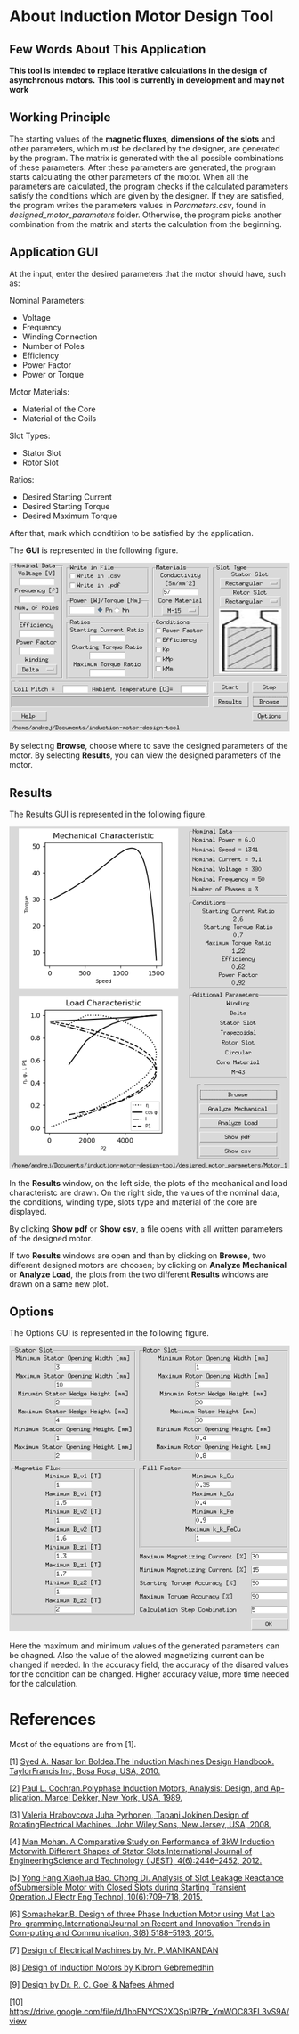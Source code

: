 ﻿# About Induction Motor Design Tool

## Few Words About This Application 
**This tool is intended to replace iterative calculations in the design of asynchronous motors.** 
**This tool is currently in development and may not work**

## Working Principle

The starting values of the **magnetic fluxes**, **dimensions of the slots** and other parameters, which must be declared by the designer, are generated by the program. The matrix is generated with the all possible combinations of these parameters. After these parameters are generated, the program starts calculating the other parameters of the motor.
When all the parameters are calculated, the program checks if the calculated parameters satisfy the conditions which are given by the designer. If they are satisfied, the program writes the parameters values in *Parameters.csv*, found in *designed_motor_parameters* folder. Otherwise, the program picks another combination from the matrix and starts the calculation from the beginning.

## Application GUI

At the input, enter the desired parameters that the motor should have, such as:

Nominal Parameters:

- Voltage
- Frequency
- Winding Connection
- Number of Poles
- Efficiency
- Power Factor
- Power or Torque

Motor Materials:

- Material of the Core
- Material of the Coils

Slot Types:

- Stator Slot
- Rotor Slot

Ratios:

- Desired Starting Current
- Desired Starting Torque
- Desired Maximum Torque

After that, mark which condtition to be satisfied by the application.


The **GUI** is represented in the following figure.

![GUI](GUI.png)

By selecting **Browse**, choose where to save the designed parameters of the motor. By selecting **Results**, you can view the designed parameters of the motor.

## Results

The Results GUI is represented in the following figure.

![Results](Results.png)

In the **Results** window, on the left side, the plots of the mechanical and load characteristc are drawn. On the right side, the values of the nominal data, the conditions, winding type, slots type and material of the core are displayed. 

By clicking **Show pdf** or **Show csv**, a file opens with all written parameters of the designed motor.

If two **Results** windows are open and than by clicking on **Browse**, two different designed motors are choosen; by clicking on **Analyze Mechanical** or **Analyze Load**, the plots from the two different **Results** windows are drawn on a same new plot.

## Options

The Options GUI is represented in the following figure.

![Options](Options.png)

Here the maximum and minimum values of the generated parameters can be chagned. Also the value of the alowed magnetizing current can be changed if needed. In the accuracy field, the accuracy of the disared values for the condition can be changed. Higher accuracy value, more time needed for the calculation. 

# References
Most of the equations are from [1].

[1] [Syed A. Nasar Ion Boldea.The Induction Machines Design Handbook. TaylorFrancis Inc, Bosa Roca, USA, 2010.](https://www.engbookspdf.com/uploads/pdf-books/TheInductionMachinesDesignHandbookSecondEditionElectricPowerEngineeringSeriesByIonBoldeaandSyedANasar-1.pdf)

[2] [Paul L. Cochran.Polyphase Induction Motors, Analysis: Design, and Ap-plication. Marcel Dekker, New York, USA, 1989.](https://books.google.mk/books?id=t0FZDwAAQBAJ&pg=PA197&lpg=PA197&dq=parallel+conductors+per+slot+induction+machine&source=bl&ots=JfJ83hWC-l&sig=ACfU3U0K65x0spo-Q6MufGQQoo-5E6Ur8w&hl=mk&sa=X&ved=2ahUKEwiVhKSK9qLqAhVBoVwKHZOUAKAQ6AEwDHoECAoQAQ#v=onepage&q=parallel%20conductors%20per%20slot%20induction%20machine&f=false)

[3] [Valeria Hrabovcova Juha Pyrhonen, Tapani Jokinen.Design of RotatingElectrical Machines. John Wiley Sons, New Jersey, USA, 2008.](http://www.nge.com.pk/courses/emd_2010/Design%20of%20Rotating%20Electrical%20Machines%20-%20Pyrhonen,%20Jokinen%20&%20Hrabovcova.pdf)

[4] [Man Mohan. A Comparative Study on Performance of 3kW Induction Motorwith Different Shapes of Stator Slots.International Journal of EngineeringScience and Technology (IJEST), 4(6):2446–2452, 2012.](https://www.researchgate.net/publication/268272154_A_COMPARATIVE_STUDY_ON_PERFORMANCE_OF_3KW_INDUCTION_MOTOR_WITH_DIFFERENT_SHAPES_OF_STATOR_SLOTS/fulltext/54b8dcb60cf269d8cbf7194b/A-COMPARATIVE-STUDY-ON-PERFORMANCE-OF-3KW-INDUCTION-MOTOR-WITH-DIFFERENT-SHAPES-OF-STATOR-SLOTS.pdf)

[5] [Yong Fang Xiaohua Bao, Chong Di.  Analysis of Slot Leakage Reactance ofSubmersible Motor with Closed Slots during Starting Transient Operation.J Electr Eng Technol, 10(6):709–718, 2015.](https://pdfs.semanticscholar.org/6b62/0cf79a94bb1bd1ea0dc4cfc9919fa5792e28.pdf)

[6] [Somashekar.B.  Design of three Phase Induction Motor using Mat Lab Pro-gramming.InternationalJournal on Recent and Innovation Trends in Com-puting and Communication, 3(8):5188–5193, 2015.](https://ijritcc.org/download/1440565806.pdf)

[7] [Design of Electrical Machines by Mr. P.MANIKANDAN](http://www.sasurieengg.com/e-course-material/EEE/III-Year%20Sem%206/EE2355%20%20%20DEM.pdf)

[8] [Design of Induction Motors by Kibrom Gebremedhin](https://www.academia.edu/34725456/Design_of_Induction_Motors)

[9] [Design by Dr. R. C. Goel & Nafees Ahmed](http://eedofdit.weebly.com/uploads/7/3/2/6/7326910/notes_tee604_induction_motor_design.pdf)

[10] https://drive.google.com/file/d/1hbENYCS2XQSp1R7Br_YmWOC83FL3vS9A/view



